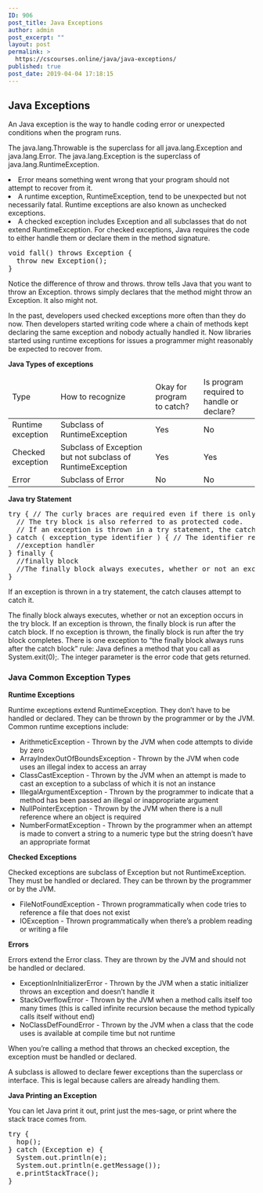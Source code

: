 ```yaml
---
ID: 906
post_title: Java Exceptions
author: admin
post_excerpt: ""
layout: post
permalink: >
  https://cscourses.online/java/java-exceptions/
published: true
post_date: 2019-04-04 17:18:15
---
```

<h2>Java Exceptions</h2>
<p>An Java exception is the way to handle coding error or unexpected conditions when the program runs. </p>
<p>The java.lang.Throwable is the superclass for all java.lang.Exception and java.lang.Error. The java.lang.Exception is the superclass of java.lang.RuntimeException.</p>
<li>Error means something went wrong that your program should not attempt to recover from it.</li>
<li>A runtime exception, RuntimeException, tend to be unexpected but not necessarily fatal. Runtime exceptions are also known as unchecked exceptions. </li>
<li>A checked exception includes Exception and all subclasses that do not extend
RuntimeException. For checked exceptions, Java requires the code to either handle them or declare them in the method signature.</li>
<pre>
void fall() throws Exception {
  throw new Exception();
}
</pre>
<p>Notice the difference of throw and throws. throw tells Java that you want to
throw an Exception. throws simply declares that the method might throw an Exception. It
also might not.</p>
<p>In the past, developers used checked exceptions more often than they do now. 
Then developers started writing code where a chain of methods kept
declaring the same exception and nobody actually handled it. Now libraries started
using runtime exceptions for issues a programmer might reasonably be expected to
recover from. </p>
<b>Java Types of exceptions</b>
<table>
<thead>
<tr><td>Type</td><td>How to recognize</td><td>Okay for program to catch?</td><td>Is program required to handle or declare?</td></tr>
</thead>
<tbody>
<tr><td>Runtime exception</td><td>Subclass of RuntimeException</td><td>Yes</td><td>No</td></tr>
<tr><td>Checked exception</td><td>Subclass of Exception but not subclass of RuntimeException</td><td>Yes</td><td>Yes</td></tr>
<tr><td>Error</td><td>Subclass of Error</td><td>No</td><td>No</td></tr>
</tbody>
</table>

<b>Java try Statement</b>
<pre>
try { // The curly braces are required even if there is only one statement inside the code blocks. 
  // The try block is also referred to as protected code.
  // If an exception is thrown in a try statement, the catch clauses attempt to catch it.
} catch ( exception_type identifier ) { // The identifier refers to the caught exception object.
  //exception handler
} finally {
  //finally block 
  //The finally block always executes, whether or not an exception occurs in the try block.
}
</pre>
<p>If an exception is thrown in a try statement, the catch clauses attempt to catch it.</p>
<p>The finally block always executes, whether or not an exception occurs in the try block.
If an exception is thrown, the finally block is run after the catch block. 
If no exception is thrown, the finally block is run after the try block completes.
There is one exception to “the finally block always runs after the catch block” rule:
Java defines a method that you call as System.exit(0);. The integer parameter is the
error code that gets returned.</p>

<h3>Java Common Exception Types</h3>
<b>Runtime Exceptions</b>
<p>Runtime exceptions extend RuntimeException. They don’t have to be handled or declared.
They can be thrown by the programmer or by the JVM. Common runtime exceptions include:</p>
<ul>
<li>ArithmeticException - Thrown by the JVM when code attempts to divide by zero</li>
<li>ArrayIndexOutOfBoundsException - Thrown by the JVM when code uses an illegal index to access an array</li>
<li>ClassCastException - Thrown by the JVM when an attempt is made to cast an exception to a subclass of which it is not an instance</li>
<li>IllegalArgumentException - Thrown by the programmer to indicate that a method has been passed an illegal or inappropriate argument</li>
<li>NullPointerException - Thrown by the JVM when there is a null reference where an object is required</li>
<li>NumberFormatException - Thrown by the programmer when an attempt is made to convert a string to a numeric type but the string doesn’t have an appropriate format</li>
</ul>

<b>Checked Exceptions</b>
<p>Checked exceptions are subclass of Exception but not RuntimeException. They
must be handled or declared. They can be thrown by the programmer or by the JVM.</p>
<ul>
<li>FileNotFoundException - Thrown programmatically when code tries to reference a file that does not exist</li>
<li>IOException - Thrown programmatically when there’s a problem reading or writing a file</li>
</ul>

<b>Errors</b>
<p>Errors extend the Error class. They are thrown by the JVM and should not be handled or declared.</p>
<ul>
<li>ExceptionInInitializerError - Thrown by the JVM when a static initializer throws an exception and doesn’t handle it</li>
<li>StackOverflowError - Thrown by the JVM when a method calls itself too many times (this is called infinite recursion because the method typically calls itself without end)</li>
<li>NoClassDefFoundError - Thrown by the JVM when a class that the code uses is available at compile time but not runtime</li>
</ul>
<p>When you’re calling a method that throws an checked exception, the exception
must be handled or declared.</p>
<p>A subclass is allowed to declare fewer exceptions than the superclass or interface. This is legal because callers are already handling them.</p>

<b>Java Printing an Exception</b>
<p>You can let Java print it out, print just the mes-sage, or print where the stack trace comes from.</p>
<pre>
try {
  hop();
} catch (Exception e) {
  System.out.println(e);
  System.out.println(e.getMessage());
  e.printStackTrace();
}
</pre>